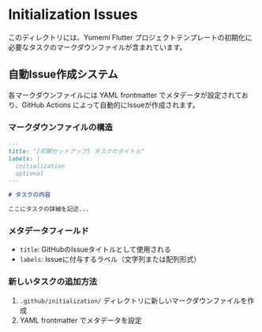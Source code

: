 # Initialization Issues

このディレクトリには、Yumemi Flutter プロジェクトテンプレートの初期化に必要なタスクのマークダウンファイルが含まれています。

## 自動Issue作成システム

各マークダウンファイルには YAML frontmatter でメタデータが設定されており、GitHub Actions によって自動的にIssueが作成されます。

### マークダウンファイルの構造

```markdown
---
title: "[初期セットアップ] タスクのタイトル"
labels: |
  initialization
  optional
---

# タスクの内容

ここにタスクの詳細を記述...
```

### メタデータフィールド

- `title`: GitHubのIssueタイトルとして使用される
- `labels`: Issueに付与するラベル（文字列または配列形式）

### 新しいタスクの追加方法

1. `.github/initialization/` ディレクトリに新しいマークダウンファイルを作成
2. YAML frontmatter でメタデータを設定
